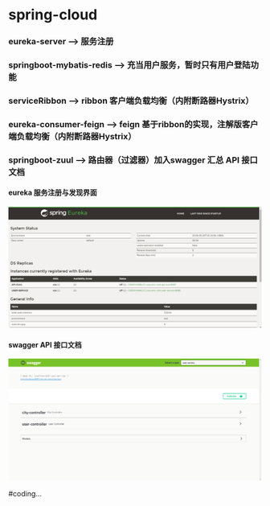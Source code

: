 # spring-cloud
### eureka-server             --> 服务注册
### springboot-mybatis-redis  --> 充当用户服务，暂时只有用户登陆功能
### serviceRibbon             --> ribbon 客户端负载均衡（内附断路器Hystrix）
### eureka-consumer-feign     --> feign 基于ribbon的实现，注解版客户端负载均衡（内附断路器Hystrix）
### springboot-zuul           --> 路由器（过滤器）加入swagger 汇总 API 接口文档

#### eureka 服务注册与发现界面
![](https://github.com/mason-Yu/spring-cloud/blob/master/screenshot/server.PNG)

#### swagger API 接口文档
![](https://github.com/mason-Yu/spring-cloud/blob/master/screenshot/swagger.PNG)

#coding...
